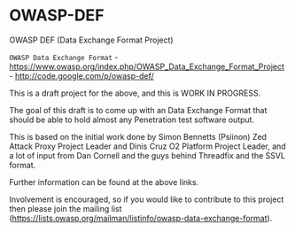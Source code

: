 OWASP-DEF
=========

OWASP DEF (Data Exchange Format Project)

`OWASP Data Exchange Format` - https://www.owasp.org/index.php/OWASP_Data_Exchange_Format_Project - http://code.google.com/p/owasp-def/

This is a draft project for the above, and this is WORK IN PROGRESS.

The goal of this draft is to come up with an Data Exchange Format that should be able to hold almost any Penetration test software output.

This is based on the initial work done by Simon Bennetts (Psiinon) Zed Attack Proxy Project Leader and  Dinis Cruz O2 Platform Project Leader, 
and a lot of input from Dan Cornell and the guys behind Threadfix and the SSVL format.

Further information can be found at the above links.

Involvement is encouraged, so if you would like to contribute to this project then please join the mailing list (https://lists.owasp.org/mailman/listinfo/owasp-data-exchange-format).